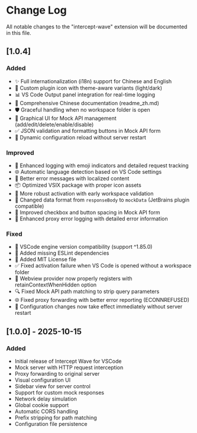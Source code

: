 # Change Log

All notable changes to the "intercept-wave" extension will be documented in this file.

## [1.0.4]

### Added
- ✨ Full internationalization (i18n) support for Chinese and English
- 🎨 Custom plugin icon with theme-aware variants (light/dark)
- 📊 VS Code Output panel integration for real-time logging
- 📝 Comprehensive Chinese documentation (readme_zh.md)
- 🛡️ Graceful handling when no workspace folder is open
- 🎯 Graphical UI for Mock API management (add/edit/delete/enable/disable)
- ✅ JSON validation and formatting buttons in Mock API form
- 🔄 Dynamic configuration reload without server restart

### Improved
- 🔧 Enhanced logging with emoji indicators and detailed request tracking
- 🌐 Automatic language detection based on VS Code settings
- 🎯 Better error messages with localized content
- 📦 Optimized VSIX package with proper icon assets
- 🚀 More robust activation with early workspace validation
- 💾 Changed data format from `responseBody` to `mockData` (JetBrains plugin compatible)
- 🎨 Improved checkbox and button spacing in Mock API form
- 📝 Enhanced proxy error logging with detailed error information

### Fixed
- 🐛 VSCode engine version compatibility (support ^1.85.0)
- 🔨 Added missing ESLint dependencies
- 📄 Added MIT License file
- ✅ Fixed activation failure when VS Code is opened without a workspace folder
- 📍 Webview provider now properly registers with retainContextWhenHidden option
- 🔍 Fixed Mock API path matching to strip query parameters
- 🌐 Fixed proxy forwarding with better error reporting (ECONNREFUSED)
- 🔄 Configuration changes now take effect immediately without server restart

## [1.0.0] - 2025-10-15

### Added
- Initial release of Intercept Wave for VSCode
- Mock server with HTTP request interception
- Proxy forwarding to original server
- Visual configuration UI
- Sidebar view for server control
- Support for custom mock responses
- Network delay simulation
- Global cookie support
- Automatic CORS handling
- Prefix stripping for path matching
- Configuration file persistence